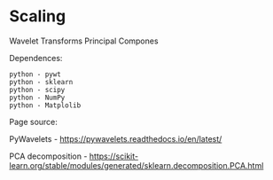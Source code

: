 # Scaling

Wavelet Transforms
Principal Compones




Dependences:
    
    python - pywt
    python - sklearn
    python - scipy
    python - NumPy
    python - Matplolib


Page source:

 PyWavelets - https://pywavelets.readthedocs.io/en/latest/
 
 PCA decomposition - https://scikit-learn.org/stable/modules/generated/sklearn.decomposition.PCA.html
